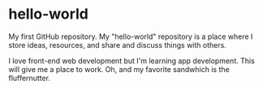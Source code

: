 # hello-world
My first GitHub repository. My "hello-world" repository is a place where I store ideas, resources, and share and discuss things with others.

I love front-end web development but I'm learning app development. This will give me a place to work. Oh, and my favorite sandwhich is the fluffernutter.
